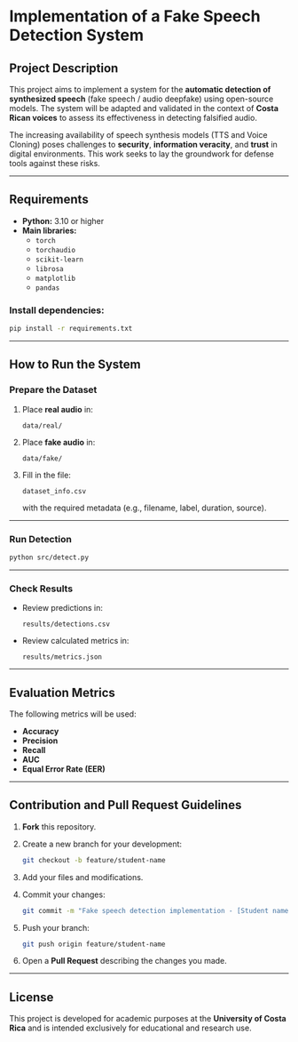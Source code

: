 # Implementation of a Fake Speech Detection System

## Project Description
This project aims to implement a system for the **automatic detection of synthesized speech** (fake speech / audio deepfake) using open-source models. The system will be adapted and validated in the context of **Costa Rican voices** to assess its effectiveness in detecting falsified audio.

The increasing availability of speech synthesis models (TTS and Voice Cloning) poses challenges to **security**, **information veracity**, and **trust** in digital environments. This work seeks to lay the groundwork for defense tools against these risks.



---

## Requirements
- **Python:** 3.10 or higher  
- **Main libraries:**  
  - `torch`
  - `torchaudio`
  - `scikit-learn`
  - `librosa`
  - `matplotlib`
  - `pandas`

### Install dependencies:

```bash
pip install -r requirements.txt
````

---

## How to Run the System

### Prepare the Dataset

1. Place **real audio** in:

   ```
   data/real/
   ```
2. Place **fake audio** in:

   ```
   data/fake/
   ```
3. Fill in the file:

   ```
   dataset_info.csv
   ```

   with the required metadata (e.g., filename, label, duration, source).

---

### Run Detection

```bash
python src/detect.py
```

---

### Check Results

* Review predictions in:

  ```
  results/detections.csv
  ```
* Review calculated metrics in:

  ```
  results/metrics.json
  ```

---

## Evaluation Metrics

The following metrics will be used:

* **Accuracy**
* **Precision**
* **Recall**
* **AUC**
* **Equal Error Rate (EER)**

---

## Contribution and Pull Request Guidelines

1. **Fork** this repository.
2. Create a new branch for your development:

   ```bash
   git checkout -b feature/student-name
   ```
3. Add your files and modifications.
4. Commit your changes:

   ```bash
   git commit -m "Fake speech detection implementation - [Student name]"
   ```
5. Push your branch:

   ```bash
   git push origin feature/student-name
   ```
6. Open a **Pull Request** describing the changes you made.


---

## License

This project is developed for academic purposes at the **University of Costa Rica** and is intended exclusively for educational and research use.
